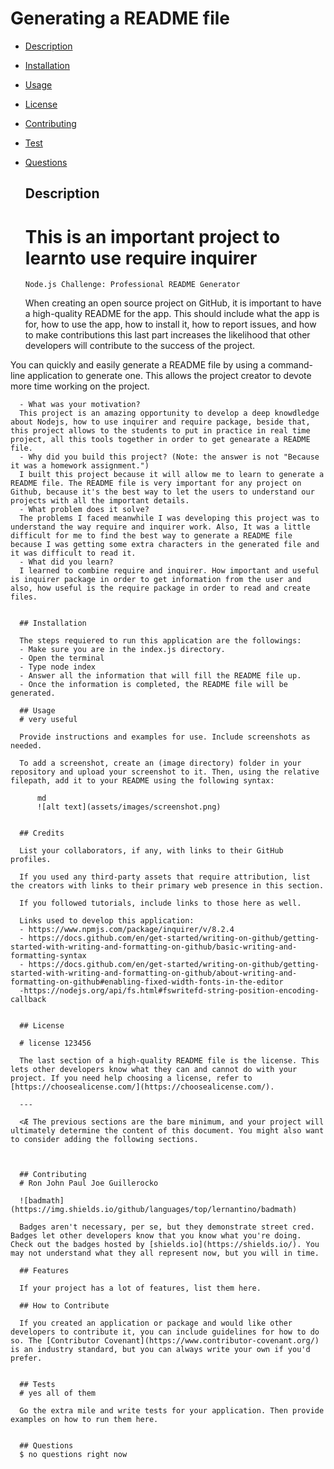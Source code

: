# Generating a README file

     
      
- [Description](#description)
- [Installation](#installation)
- [Usage](#usage)
- [License](#license)
- [Contributing](#contributing)
- [Test](#test)
- [Questions](#questions)



  
  ## Description

   # This is an important project to learnto use require inquirer
      Node.js Challenge: Professional README Generator
   When creating an open source project on GitHub, it is important to have a high-quality README for the app. This should include what the app is for, how to use the app, how to install it, how to report issues, and how to make contributions this last part increases the likelihood that other developers will contribute to the success of the project.

You can quickly and easily generate a README file by using a command-line application to generate one. This allows the project creator to devote more time working on the project.

      
      - What was your motivation?
      This project is an amazing opportunity to develop a deep knowdledge about Nodejs, how to use inquirer and require package, beside that, this project allows to the students to put in practice in real time project, all this tools together in order to get genearate a README file.
      - Why did you build this project? (Note: the answer is not "Because it was a homework assignment.")
      I built this project because it will allow me to learn to generate a README file. The README file is very important for any project on Github, because it's the best way to let the users to understand our projects with all the important details.
      - What problem does it solve?
      The problems I faced meanwhile I was developing this project was to understand the way require and inquirer work. Also, It was a little difficult for me to find the best way to generate a README file because I was getting some extra characters in the generated file and it was difficult to read it.
      - What did you learn?
      I learned to combine require and inquirer. How important and useful is inquirer package in order to get information from the user and also, how useful is the require package in order to read and create files.

      
      ## Installation
      
      The steps requiered to run this application are the followings:
      - Make sure you are in the index.js directory.
      - Open the terminal 
      - Type node index
      - Answer all the information that will fill the README file up.
      - Once the information is completed, the README file will be generated.
      
      ## Usage
      # very useful

      Provide instructions and examples for use. Include screenshots as needed.
      
      To add a screenshot, create an (image directory) folder in your repository and upload your screenshot to it. Then, using the relative filepath, add it to your README using the following syntax:
      
          md
          ![alt text](assets/images/screenshot.png)
          
      
      ## Credits
      
      List your collaborators, if any, with links to their GitHub profiles.
      
      If you used any third-party assets that require attribution, list the creators with links to their primary web presence in this section.
      
      If you followed tutorials, include links to those here as well.
      
      Links used to develop this application:
      - https://www.npmjs.com/package/inquirer/v/8.2.4
      - https://docs.github.com/en/get-started/writing-on-github/getting-started-with-writing-and-formatting-on-github/basic-writing-and-formatting-syntax
      - https://docs.github.com/en/get-started/writing-on-github/getting-started-with-writing-and-formatting-on-github/about-writing-and-formatting-on-github#enabling-fixed-width-fonts-in-the-editor
      -https://nodejs.org/api/fs.html#fswritefd-string-position-encoding-callback


      ## License
      
      # license 123456
      
      The last section of a high-quality README file is the license. This lets other developers know what they can and cannot do with your project. If you need help choosing a license, refer to [https://choosealicense.com/](https://choosealicense.com/).
      
      ---
      
      <Æ The previous sections are the bare minimum, and your project will ultimately determine the content of this document. You might also want to consider adding the following sections.
      
      
      
      ## Contributing
      # Ron John Paul Joe Guillerocko
      
      ![badmath](https://img.shields.io/github/languages/top/lernantino/badmath)
      
      Badges aren't necessary, per se, but they demonstrate street cred. Badges let other developers know that you know what you're doing. Check out the badges hosted by [shields.io](https://shields.io/). You may not understand what they all represent now, but you will in time.
      
      ## Features
      
      If your project has a lot of features, list them here.
      
      ## How to Contribute
      
      If you created an application or package and would like other developers to contribute it, you can include guidelines for how to do so. The [Contributor Covenant](https://www.contributor-covenant.org/) is an industry standard, but you can always write your own if you'd prefer.
      
      
      ## Tests
      # yes all of them

      Go the extra mile and write tests for your application. Then provide examples on how to run them here.

      
      ## Questions
      $ no questions right now
      
